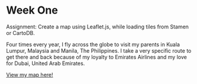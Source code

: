 # Week One

Assignment: Create a map using Leaflet.js, while loading tiles from Stamen or CartoDB.<br/>

Four times every year, I fly across the globe to visit my parents in Kuala Lumpur, Malaysia and Manila, The Philippines. I take a very specific route to get there and back because of my loyalty to Emirates Airlines and my love for Dubai, United Arab Emirates.<br/>

[View my map here!](https://daniwhkim.github.io/dataDigitalMappingHomework/Week%20One/index.html)